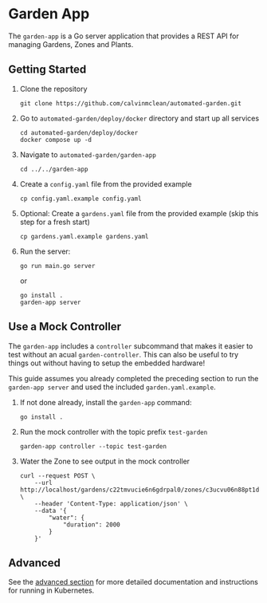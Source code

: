 # Garden App
The `garden-app` is a Go server application that provides a REST API for managing Gardens, Zones and Plants.

## Getting Started
1. Clone the repository
    ```shell
    git clone https://github.com/calvinmclean/automated-garden.git
    ```
1. Go to `automated-garden/deploy/docker` directory and start up all services
    ```shell
    cd automated-garden/deploy/docker
    docker compose up -d
    ```
1. Navigate to `automated-garden/garden-app`
    ```shell
    cd ../../garden-app
    ```
1. Create a `config.yaml` file from the provided example
    ```shell
    cp config.yaml.example config.yaml
    ```
1. Optional: Create a `gardens.yaml` file from the provided example (skip this step for a fresh start)
    ```shell
    cp gardens.yaml.example gardens.yaml
    ```
1. Run the server:
    ```shell
    go run main.go server
    ```
    or
    ```shell
    go install .
    garden-app server
    ```

## Use a Mock Controller
The `garden-app` includes a `controller` subcommand that makes it easier to test without an acual `garden-controller`. This can also be useful to try things out without having to setup the embedded hardware!

This guide assumes you already completed the preceding section to run the `garden-app server` and used the included `garden.yaml.example`.

1. If not done already, install the `garden-app` command:
    ```shell
    go install .
    ```
1. Run the mock controller with the topic prefix `test-garden`
    ```shell
    garden-app controller --topic test-garden
    ```
1. Water the Zone to see output in the mock controller
    ```shell
    curl --request POST \
        --url http://localhost/gardens/c22tmvucie6n6gdrpal0/zones/c3ucvu06n88pt1dom670/action \
        --header 'Content-Type: application/json' \
        --data '{
            "water": {
                "duration": 2000
            }
        }'
    ```

## Advanced
See the [advanced section](app_advanced.md) for more detailed documentation and instructions for running in Kubernetes.
